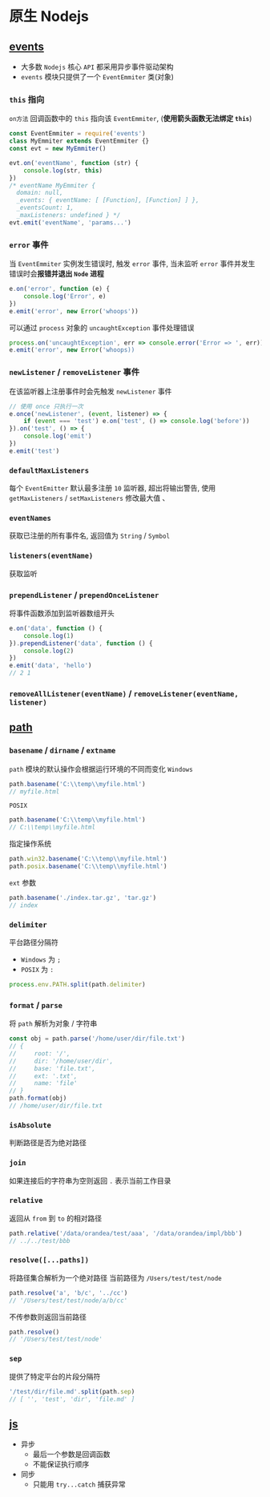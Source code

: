 # 原生 Nodejs

## [events](http://nodejs.cn/api/events.html)
- 大多数 `Nodejs` 核心 `API` 都采用异步事件驱动架构
- `events` 模块只提供了一个 `EventEmmiter` 类(对象)

### `this` 指向
`on方法` 回调函数中的 `this` 指向该 `EventEmmiter`, (**使用箭头函数无法绑定 `this`**)
```javascript
const EventEmmiter = require('events')
class MyEmmiter extends EventEmmiter {}
const evt = new MyEmmiter()

evt.on('eventName', function (str) {
    console.log(str, this)
})
/* eventName MyEmmiter {
  domain: null,
  _events: { eventName: [ [Function], [Function] ] },
  _eventsCount: 1,
  _maxListeners: undefined } */
evt.emit('eventName', 'params...')
```

### `error` 事件
当 `EventEmmiter` 实例发生错误时, 触发 `error` 事件, 当未监听 `error` 事件并发生错误时会**报错并退出 `Node` 进程**

```javascript
e.on('error', function (e) {
    console.log('Error', e)
})
e.emit('error', new Error('whoops'))
```

可以通过 `process` 对象的 `uncaughtException` 事件处理错误
```javascript
process.on('uncaughtException', err => console.error('Error => ', err))
e.emit('error', new Error('whoops))
```

### `newListener` / `removeListener` 事件
在该监听器上注册事件时会先触发 `newListener` 事件

```javascript
// 使用 once 只执行一次
e.once('newListener', (event, listener) => {
    if (event === 'test') e.on('test', () => console.log('before'))
}).on('test', () => {
    console.log('emit')
})
e.emit('test')
```

### `defaultMaxListeners`
每个 `EventEmitter` 默认最多注册 `10` 监听器, 超出将输出警告, 使用 `getMaxListeners` / `setMaxListeners` 修改最大值
、
### `eventNames`
获取已注册的所有事件名, 返回值为 `String` / `Symbol`

### `listeners(eventName)`
获取监听

### `prependListener` / `prependOnceListener`
将事件函数添加到监听器数组开头
```javascript
e.on('data', function () {
    console.log(1)
}).prependListener('data', function () {
    console.log(2)
})
e.emit('data', 'hello')
// 2 1
```

### `removeAllListener(eventName)` / `removeListener(eventName, listener)`

## [path](http://nodejs.cn/api/path.html)

### `basename` / `dirname` / `extname`
`path` 模块的默认操作会根据运行环境的不同而变化
`Windows`
```javascript
path.basename('C:\\temp\\myfile.html')
// myfile.html
```
`POSIX`
```javascript
path.basename('C:\\temp\\myfile.html')
// C:\\temp\\myfile.html
```
指定操作系统
```javascript
path.win32.basename('C:\\temp\\myfile.html')
path.posix.basename('C:\\temp\\myfile.html')
```
`ext` 参数
```javascript
path.basename('./index.tar.gz', 'tar.gz')
// index
```

### `delimiter`
平台路径分隔符
- `Windows` 为 `;`
- `POSIX` 为 `:`
```javascript
process.env.PATH.split(path.delimiter)
```

### `format` / `parse`
将 `path` 解析为对象 / 字符串
```javascript
const obj = path.parse('/home/user/dir/file.txt')
// { 
//     root: '/',
//     dir: '/home/user/dir',
//     base: 'file.txt',
//     ext: '.txt',
//     name: 'file'
// }
path.format(obj)
// /home/user/dir/file.txt
```

### `isAbsolute`
判断路径是否为绝对路径

### `join`
如果连接后的字符串为空则返回 `.` 表示当前工作目录

### `relative`
返回从 `from` 到 `to` 的相对路径
```javascript
path.relative('/data/orandea/test/aaa', '/data/orandea/impl/bbb')
// ../../test/bbb
```

### `resolve([...paths])`
将路径集合解析为一个绝对路径
当前路径为 `/Users/test/test/node`
```javascript
path.resolve('a', 'b/c', '../cc')
// '/Users/test/test/node/a/b/cc'
```
不传参数则返回当前路径
```javascript
path.resolve()
// '/Users/test/test/node'
```

### `sep`
提供了特定平台的片段分隔符
```javascript
'/test/dir/file.md'.split(path.sep)
// [ '', 'test', 'dir', 'file.md' ]
```

## [js](http://nodejs.cn/api/fs.html)
- 异步
    - 最后一个参数是回调函数
    - 不能保证执行顺序
- 同步
    - 只能用 `try...catch` 捕获异常
